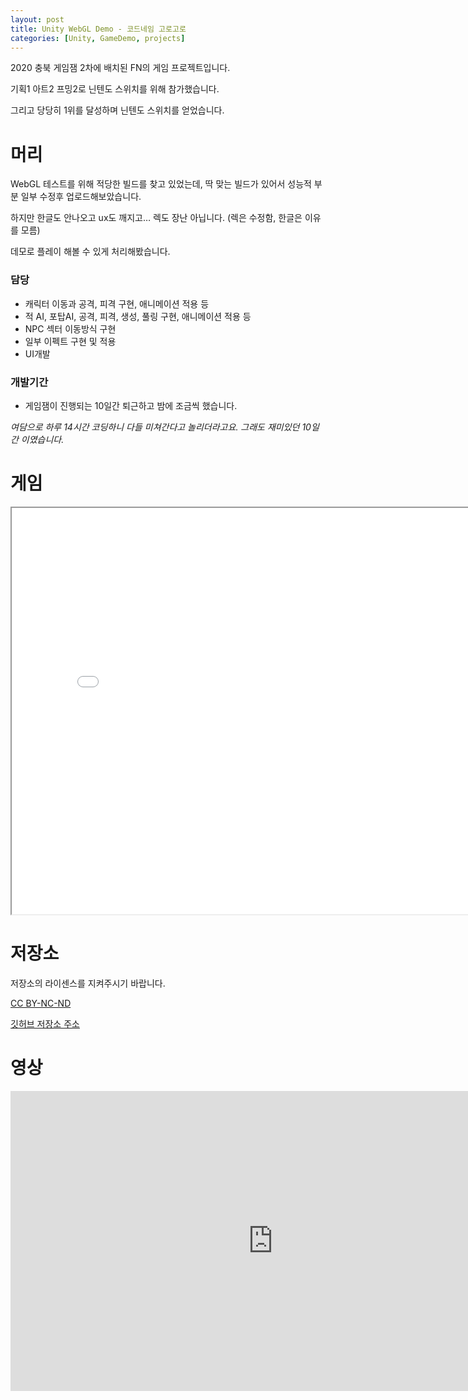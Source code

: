 ```yaml
---
layout: post
title: Unity WebGL Demo - 코드네임 고로고로
categories: [Unity, GameDemo, projects]
---
```


2020 충북 게임잼 2차에 배치된 FN의 게임 프로젝트입니다.

기획1 아트2 프밍2로 닌텐도 스위치를 위해 참가했습니다.

그리고 당당히 1위를 달성하며 닌텐도 스위치를 얻었습니다.

# 머리

WebGL 테스트를 위해 적당한 빌드를 찾고 있었는데, 딱 맞는 빌드가 있어서 성능적 부분 일부 수정후 업로드해보았습니다.

하지만 한글도 안나오고 ux도 깨지고… 렉도 장난 아닙니다. (렉은 수정함, 한글은 이유를 모름)

데모로 플레이 해볼 수 있게 처리해봤습니다.

### 담당

- 캐릭터 이동과 공격, 피격 구현, 애니메이션 적용 등
- 적 AI, 포탑AI, 공격, 피격, 생성, 풀링 구현, 애니메이션 적용 등
- NPC 섹터 이동방식 구현 
- 일부 이펙트 구현 및 적용
- UI개발

### 개발기간

- 게임잼이 진행되는 10일간 퇴근하고 밤에 조금씩 했습니다.

*여담으로 하루 14시간 코딩하니 다들 미쳐간다고 놀리더라고요. 그래도 재미있던 10일간 이였습니다.*

# 게임

<div style="text-align: center;">
    <iframe src="/unity/fn/index.html" width="810" height="650"></iframe>
</div>


# 저장소 

저장소의 라이센스를 지켜주시기 바랍니다. 


[CC BY-NC-ND](https://creativecommons.org/licenses/by-nc-nd/4.0/deed.ko)

[깃허브 저장소 주소](https://github.com/ashuatz/ForNintendo)

# 영상

<div style="text-align: center;">
    <iframe width="840" height="480" src="https://www.youtube.com/embed/iBLdGWKnX94" title="팀 FN 코드네임 고로고로 플레이영상" frameborder="0" allow="accelerometer; autoplay; clipboard-write; encrypted-media; gyroscope; picture-in-picture; web-share" referrerpolicy="strict-origin-when-cross-origin" allowfullscreen>
    </iframe>

</div>
